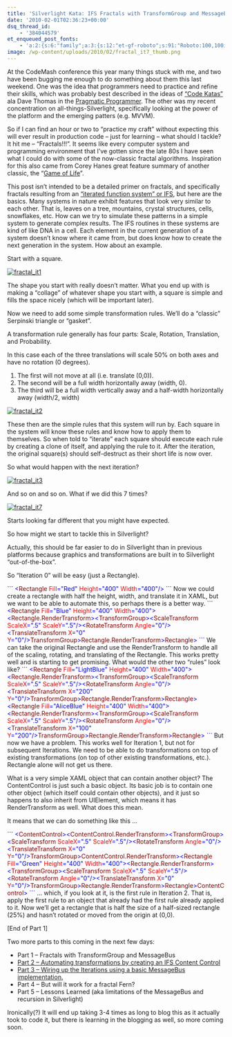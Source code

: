 ```yaml
---
title: 'Silverlight Kata: IFS Fractals with TransformGroup and MessageBus'
date: '2010-02-01T02:36:23+00:00'
dsq_thread_id:
    - '384044579'
et_enqueued_post_fonts:
    - 'a:2:{s:6:"family";a:3:{s:12:"et-gf-roboto";s:91:"Roboto:100,100italic,300,300italic,regular,italic,500,500italic,700,700italic,900,900italic";s:22:"et-gf-roboto-condensed";s:59:"Roboto+Condensed:300,300italic,regular,italic,700,700italic";s:17:"et-gf-roboto-slab";s:51:"Roboto+Slab:100,200,300,regular,500,600,700,800,900";}s:6:"subset";a:7:{i:0;s:9:"latin-ext";i:1;s:5:"greek";i:2;s:9:"greek-ext";i:3;s:10:"vietnamese";i:4;s:8:"cyrillic";i:5;s:5:"latin";i:6;s:12:"cyrillic-ext";}}'
image: /wp-content/uploads/2010/02/fractal_it7_thumb.png
---
```


At the CodeMash conference this year many things stuck with me, and two have been bugging me enough to do something about them this last weekend. One was the idea that programmers need to practice and refine their skills, which was probably best described in the ideas of [“Code Katas”](http://en.wikipedia.org/wiki/Kata_(programming)) ala Dave Thomas in the [Pragmatic Programmer](http://www.pragprog.com/). The other was my recent concentration on all-things-Silverlight, specifically looking at the power of the platform and the emerging patters (e.g. MVVM).

So if I can find an hour or two to “practice my craft” without expecting this will ever result in production code – just for learning – what should I tackle? It hit me – “Fractals!!!”. It seems like every computer system and programming environment that I’ve gotten since the late 80s I have seen what I could do with some of the now-classic fractal algorithms. Inspiration for this also came from Corey Hanes great feature summary of another classic, the “[Game of Life](http://github.com/coreyhaines/practice_game_of_life)”.

This post isn’t intended to be a detailed primer on fractals, and specifically fractals resulting from an [“iterated function system” or IFS](http://en.wikipedia.org/wiki/Iterated_function_system), but here are the basics. Many systems in nature exhibit features that look very similar to each other. That is, leaves on a tree, mountains, crystal structures, cells, snowflakes, etc. How can we try to simulate these patterns in a simple system to generate complex results. The IFS routines in these systems are kind of like DNA in a cell. Each element in the current generation of a system doesn’t know where it came from, but does know how to create the next generation in the system. How about an example.

Start with a square.

[![fractal_it1](http://www.bruceabernethy.com/wp-content/uploads/fractal_it1_thumb.png "fractal_it1")](http://www.bruceabernethy.com/wp-content/uploads/fractal_it1.png)

The shape you start with really doesn’t matter. What you end up with is making a “collage” of whatever shape you start with, a square is simple and fills the space nicely (which will be important later).

Now we need to add some simple transformation rules. We’ll do a “classic” Serpinski triangle or “gasket”.

A transformation rule generally has four parts: Scale, Rotation, Translation, and Probability.

In this case each of the three translations will scale 50% on both axes and have no rotation (0 degrees).

1. The first will not move at all (i.e. translate (0,0)).
2. The second will be a full width horizontally away (width, 0).
3. The third will be a full width vertically away and a half-width horizontally away (width/2, width)

[![fractal_it2](http://www.bruceabernethy.com/wp-content/uploads/fractal_it2_thumb.png "fractal_it2")](http://www.bruceabernethy.com/wp-content/uploads/fractal_it2.png)

These then are the simple rules that this system will run by. Each square in the system will know these rules and know how to apply them to themselves. So when told to “iterate” each square should execute each rule by creating a clone of itself, and applying the rule to it. After the iteration, the original square(s) should self-destruct as their short life is now over.

So what would happen with the next iteration?

[![fractal_it3](http://www.bruceabernethy.com/wp-content/uploads/fractal_it3_thumb.png "fractal_it3")](http://www.bruceabernethy.com/wp-content/uploads/fractal_it3.png)

And so on and so on. What if we did this 7 times?

[![fractal_it7](http://www.bruceabernethy.com/wp-content/uploads/fractal_it7_thumb.png "fractal_it7")](http://www.bruceabernethy.com/wp-content/uploads/fractal_it7.png)

Starts looking far different that you might have expected.

So how might we start to tackle this in Silverlight?

Actually, this should be far easier to do in Silverlight than in previous platforms because graphics and transformations are built in to Silverlight “out-of-the-box”.

So “Iteration 0” will be easy (just a Rectangle).

<div class="wlWriterEditableSmartContent" id="scid:57F11A72-B0E5-49c7-9094-E3A15BD5B5E6:45b099f2-6155-4188-925f-f438c1edbe75" style="margin: 0px; display: inline; float: none; padding: 0px;">```
<span style="color: #0000ff;"><</span><span style="color: #800000;">Rectangle </span><span style="color: #ff0000;">Fill</span><span style="color: #0000ff;">="Red"</span><span style="color: #ff0000;"> Height</span><span style="color: #0000ff;">="400"</span><span style="color: #ff0000;"> Width</span><span style="color: #0000ff;">="400"</span><span style="color: #0000ff;">/></span>
```

</div>Now we could create a rectangle with half the height, width, and translate it in XAML, but we want to be able to automate this, so perhaps there is a better way.

<div class="wlWriterEditableSmartContent" id="scid:57F11A72-B0E5-49c7-9094-E3A15BD5B5E6:b219750e-5ecf-45c8-9e30-054f6336197d" style="margin: 0px; display: inline; float: none; padding: 0px;">```
<span style="color: #0000ff;"><</span><span style="color: #800000;">Rectangle </span><span style="color: #ff0000;">Fill</span><span style="color: #0000ff;">="Blue"</span><span style="color: #ff0000;"> Height</span><span style="color: #0000ff;">="400"</span><span style="color: #ff0000;"> Width</span><span style="color: #0000ff;">="400"</span><span style="color: #0000ff;">></span><span style="color: #0000ff;"><</span><span style="color: #800000;">Rectangle.RenderTransform</span><span style="color: #0000ff;">></span><span style="color: #0000ff;"><</span><span style="color: #800000;">TransformGroup</span><span style="color: #0000ff;">></span><span style="color: #0000ff;"><</span><span style="color: #800000;">ScaleTransform </span><span style="color: #ff0000;">ScaleX</span><span style="color: #0000ff;">=".5"</span><span style="color: #ff0000;"> ScaleY</span><span style="color: #0000ff;">=".5"</span><span style="color: #0000ff;">/></span><span style="color: #0000ff;"><</span><span style="color: #800000;">RotateTransform </span><span style="color: #ff0000;">Angle</span><span style="color: #0000ff;">="0"</span><span style="color: #0000ff;">/></span><span style="color: #0000ff;"><</span><span style="color: #800000;">TranslateTransform </span><span style="color: #ff0000;">X</span><span style="color: #0000ff;">="0"</span><span style="color: #ff0000;"> Y</span><span style="color: #0000ff;">="0"</span><span style="color: #0000ff;">/></span><span style="color: #0000ff;"></</span><span style="color: #800000;">TransformGroup</span><span style="color: #0000ff;">></span><span style="color: #0000ff;"></</span><span style="color: #800000;">Rectangle.RenderTransform</span><span style="color: #0000ff;">></span><span style="color: #0000ff;"></</span><span style="color: #800000;">Rectangle</span><span style="color: #0000ff;">></span>
```

</div>We can take the original Rectangle and use the RenderTransform to handle all of the scaling, rotating, and translating of the Rectangle. This works pretty well and is starting to get promising. What would the other two “rules” look like?

<div class="wlWriterEditableSmartContent" id="scid:57F11A72-B0E5-49c7-9094-E3A15BD5B5E6:5e26f68d-40be-405a-87c3-0c26ae924d30" style="margin: 0px; display: inline; float: none; padding: 0px;">```
<span style="color: #0000ff;"><</span><span style="color: #800000;">Rectangle </span><span style="color: #ff0000;">Fill</span><span style="color: #0000ff;">="LightBlue"</span><span style="color: #ff0000;"> Height</span><span style="color: #0000ff;">="400"</span><span style="color: #ff0000;"> Width</span><span style="color: #0000ff;">="400"</span><span style="color: #0000ff;">></span><span style="color: #0000ff;"><</span><span style="color: #800000;">Rectangle.RenderTransform</span><span style="color: #0000ff;">></span><span style="color: #0000ff;"><</span><span style="color: #800000;">TransformGroup</span><span style="color: #0000ff;">></span><span style="color: #0000ff;"><</span><span style="color: #800000;">ScaleTransform </span><span style="color: #ff0000;">ScaleX</span><span style="color: #0000ff;">=".5"</span><span style="color: #ff0000;"> ScaleY</span><span style="color: #0000ff;">=".5"</span><span style="color: #0000ff;">/></span><span style="color: #0000ff;"><</span><span style="color: #800000;">RotateTransform </span><span style="color: #ff0000;">Angle</span><span style="color: #0000ff;">="0"</span><span style="color: #0000ff;">/></span><span style="color: #0000ff;"><</span><span style="color: #800000;">TranslateTransform </span><span style="color: #ff0000;">X</span><span style="color: #0000ff;">="200"</span><span style="color: #ff0000;"> Y</span><span style="color: #0000ff;">="0"</span><span style="color: #0000ff;">/></span><span style="color: #0000ff;"></</span><span style="color: #800000;">TransformGroup</span><span style="color: #0000ff;">></span><span style="color: #0000ff;"></</span><span style="color: #800000;">Rectangle.RenderTransform</span><span style="color: #0000ff;">></span><span style="color: #0000ff;"></</span><span style="color: #800000;">Rectangle</span><span style="color: #0000ff;">></span><span style="color: #0000ff;"><</span><span style="color: #800000;">Rectangle </span><span style="color: #ff0000;">Fill</span><span style="color: #0000ff;">="AliceBlue"</span><span style="color: #ff0000;"> Height</span><span style="color: #0000ff;">="400"</span><span style="color: #ff0000;"> Width</span><span style="color: #0000ff;">="400"</span><span style="color: #0000ff;">></span><span style="color: #0000ff;"><</span><span style="color: #800000;">Rectangle.RenderTransform</span><span style="color: #0000ff;">></span><span style="color: #0000ff;"><</span><span style="color: #800000;">TransformGroup</span><span style="color: #0000ff;">></span><span style="color: #0000ff;"><</span><span style="color: #800000;">ScaleTransform </span><span style="color: #ff0000;">ScaleX</span><span style="color: #0000ff;">=".5"</span><span style="color: #ff0000;"> ScaleY</span><span style="color: #0000ff;">=".5"</span><span style="color: #0000ff;">/></span><span style="color: #0000ff;"><</span><span style="color: #800000;">RotateTransform </span><span style="color: #ff0000;">Angle</span><span style="color: #0000ff;">="0"</span><span style="color: #0000ff;">/></span><span style="color: #0000ff;"><</span><span style="color: #800000;">TranslateTransform </span><span style="color: #ff0000;">X</span><span style="color: #0000ff;">="100"</span><span style="color: #ff0000;"> Y</span><span style="color: #0000ff;">="200"</span><span style="color: #0000ff;">/></span><span style="color: #0000ff;"></</span><span style="color: #800000;">TransformGroup</span><span style="color: #0000ff;">></span><span style="color: #0000ff;"></</span><span style="color: #800000;">Rectangle.RenderTransform</span><span style="color: #0000ff;">></span><span style="color: #0000ff;"></</span><span style="color: #800000;">Rectangle</span><span style="color: #0000ff;">></span>
```

</div>But now we have a problem. This works well for Iteration 1, but not for subsequent Iterations. We need to be able to do transformations on top of existing transformations (on top of other existing transformations, etc.). Rectangle alone will not get us there.

What is a very simple XAML object that can contain another object? The ContentControl is just such a basic object. Its basic job is to contain one other object (which itself could contain other objects), and it just so happens to also inherit from UIElement, which means it has RenderTransform as well. What does this mean.

It means that we can do something like this …

<div class="wlWriterEditableSmartContent" id="scid:57F11A72-B0E5-49c7-9094-E3A15BD5B5E6:941370a3-96db-4311-8ded-d3297704e43b" style="margin: 0px; display: inline; float: none; padding: 0px;">```
<span style="color: #0000ff;"><</span><span style="color: #800000;">ContentControl</span><span style="color: #0000ff;">></span><span style="color: #0000ff;"><</span><span style="color: #800000;">ContentControl.RenderTransform</span><span style="color: #0000ff;">></span><span style="color: #0000ff;"><</span><span style="color: #800000;">TransformGroup</span><span style="color: #0000ff;">></span><span style="color: #0000ff;"><</span><span style="color: #800000;">ScaleTransform </span><span style="color: #ff0000;">ScaleX</span><span style="color: #0000ff;">=".5"</span><span style="color: #ff0000;"> ScaleY</span><span style="color: #0000ff;">=".5"</span><span style="color: #0000ff;">/></span><span style="color: #0000ff;"><</span><span style="color: #800000;">RotateTransform </span><span style="color: #ff0000;">Angle</span><span style="color: #0000ff;">="0"</span><span style="color: #0000ff;">/></span><span style="color: #0000ff;"><</span><span style="color: #800000;">TranslateTransform </span><span style="color: #ff0000;">X</span><span style="color: #0000ff;">="0"</span><span style="color: #ff0000;"> Y</span><span style="color: #0000ff;">="0"</span><span style="color: #0000ff;">/></span><span style="color: #0000ff;"></</span><span style="color: #800000;">TransformGroup</span><span style="color: #0000ff;">></span><span style="color: #0000ff;"></</span><span style="color: #800000;">ContentControl.RenderTransform</span><span style="color: #0000ff;">></span><span style="color: #0000ff;"><</span><span style="color: #800000;">Rectangle </span><span style="color: #ff0000;">Fill</span><span style="color: #0000ff;">="Green"</span><span style="color: #ff0000;"> Height</span><span style="color: #0000ff;">="400"</span><span style="color: #ff0000;"> Width</span><span style="color: #0000ff;">="400"</span><span style="color: #0000ff;">></span><span style="color: #0000ff;"><</span><span style="color: #800000;">Rectangle.RenderTransform</span><span style="color: #0000ff;">></span><span style="color: #0000ff;"><</span><span style="color: #800000;">TransformGroup</span><span style="color: #0000ff;">></span><span style="color: #0000ff;"><</span><span style="color: #800000;">ScaleTransform </span><span style="color: #ff0000;">ScaleX</span><span style="color: #0000ff;">=".5"</span><span style="color: #ff0000;"> ScaleY</span><span style="color: #0000ff;">=".5"</span><span style="color: #0000ff;">/></span><span style="color: #0000ff;"><</span><span style="color: #800000;">RotateTransform </span><span style="color: #ff0000;">Angle</span><span style="color: #0000ff;">="0"</span><span style="color: #0000ff;">/></span><span style="color: #0000ff;"><</span><span style="color: #800000;">TranslateTransform </span><span style="color: #ff0000;">X</span><span style="color: #0000ff;">="0"</span><span style="color: #ff0000;"> Y</span><span style="color: #0000ff;">="0"</span><span style="color: #0000ff;">/></span><span style="color: #0000ff;"></</span><span style="color: #800000;">TransformGroup</span><span style="color: #0000ff;">></span><span style="color: #0000ff;"></</span><span style="color: #800000;">Rectangle.RenderTransform</span><span style="color: #0000ff;">></span><span style="color: #0000ff;"></</span><span style="color: #800000;">Rectangle</span><span style="color: #0000ff;">></span><span style="color: #0000ff;"></</span><span style="color: #800000;">ContentControl</span><span style="color: #0000ff;">></span>
```

</div>… which, if you look at it, is the first rule in Iteration 2. That is, apply the first rule to an object that already had the first rule already applied to it. Now we’ll get a rectangle that is half the size of a half-sized rectangle (25%) and hasn’t rotated or moved from the origin at (0,0).

\[End of Part 1\]

Two more parts to this coming in the next few days:

- Part 1 – Fractals with TransformGroup and MessageBus
- [Part 2 – Automating transformations by creating an IFS Content Control](http://blog.bruceabernethy.com/post/Silverlight-Kata-IFS-Fractals-Automating-the-Transforms.aspx)
- [Part 3 – Wiring up the Iterations using a basic MessageBus implementation.](http://blog.bruceabernethy.com/post/Silverlight-Kata-IFS-Fractals-The-MessageBus.aspx)
- Part 4 – But will it work for a fractal Fern?
- Part 5 – Lessons Learned (aka limitations of the MessageBus and recursion in Silverlight)

Ironically(?) It will end up taking 3-4 times as long to blog this as it actually took to code it, but there is learning in the blogging as well, so more coming soon.
